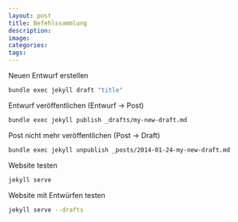 ```yaml
---
layout: post
title: Befehlssammlung
description:
image:
categories:
tags:
---
```


Neuen Entwurf erstellen
```bash
bundle exec jekyll draft "title"
```

Entwurf veröffentlichen (Entwurf -> Post)
```bash
bundle exec jekyll publish _drafts/my-new-draft.md
```

Post nicht mehr veröffentlichen (Post -> Draft)
```bash
bundle exec jekyll unpublish _posts/2014-01-24-my-new-draft.md
```

Website testen
```bash
jekyll serve
```

Website mit Entwürfen testen
```bash
jekyll serve --drafts
```